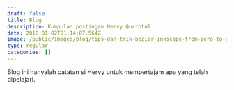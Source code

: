 ```yaml
---
draft: false
title: Blog
description: Kumpulan postingan Hervy Qurrotul
date: 2018-01-02T01:14:07.564Z
image: /public/images/blog/tips-dan-trik-bezier-inkscape-from-zero-to-design-hero.png
type: regular
categories: []
---
```

Blog ini hanyalah catatan si Hervy untuk mempertajam apa yang telah dipelajari.